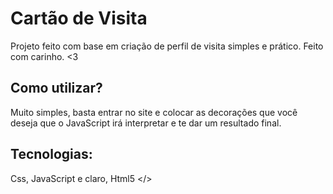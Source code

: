 # Cartão de Visita 

Projeto feito com base em criação de perfil de visita simples e prático. Feito com carinho. <3

## Como utilizar?

Muito simples, basta entrar no site e colocar as decorações que você deseja que o JavaScript irá interpretar e te dar um resultado final.

## Tecnologias:

Css, JavaScript e claro, Html5 </>
